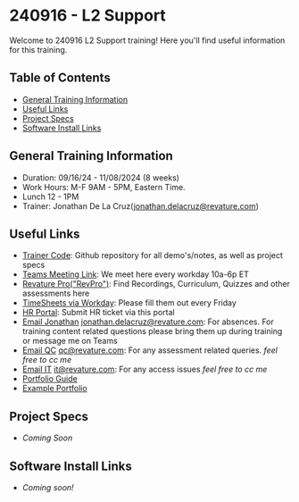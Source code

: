 # 240916 - L2 Support

Welcome to 240916 L2 Support training! Here you'll find useful information for this training.

## Table of Contents

  - [General Training Information](#general-training-information)
  - [Useful Links](#useful-links)
  - [Project Specs](#project-specs)
  - [Software Install Links](#software-install-links)

## <a name="general"></a>General Training Information

- Duration: 09/16/24 - 11/08/2024 (8 weeks)
- Work Hours: M-F 9AM - 5PM, Eastern Time. 
- Lunch 12 - 1PM
- Trainer: Jonathan De La Cruz(<jonathan.delacruz@revature.com>)

## <a name="links"></a>Useful Links

- <a href="https://github.com/240916-L2-Support-Citi/trainer-code" target="_blank" rel="noopener noreferrer">Trainer Code</a>: Github repository for all demo's/notes, as well as project specs
- <a href="https://teams.microsoft.com/l/meetup-join/19%3ameeting_N2NkYjhjNzItMmJkYS00YmE2LTg4NWYtNjNmYTk5YmJiNzc4%40thread.v2/0?context=%7b%22Tid%22%3a%226b63e28a-a8f9-47b5-aa40-97e231215164%22%2c%22Oid%22%3a%2250a437f4-aa63-4dfa-84c6-6bfac0ea3e1e%22%7d" target="_blank" rel="noopener noreferrer">Teams Meeting Link</a>: We meet here every workday 10a-6p ET
- <a href="https://app.revature.com" target="_blank" rel="noopener noreferrer">Revature Pro("RevPro")</a>: Find Recordings, Curriculum, Quizzes and other assessments here
- <a href="https://www.myworkday.com/wday/authgwy/revature/login.htmld" target="_blank" rel="noopener noreferrer">TimeSheets via Workday</a>: Please fill them out every Friday
- <a href="https://help.revature.com/s/" target="_blank" rel="noopener noreferrer">HR Portal</a>: Submit HR ticket via this portal
- <a href="mailto:jonathan.delacruz@revature.com" target="_blank" rel="noopener noreferrer">Email Jonathan</a> <jonathan.delacruz@revature.com>: For absences. For training content related questions please bring them up during training or message me on Teams
- <a href="mailto:qc@revature.com" target="_blank" rel="noopener noreferrer">Email QC</a> <qc@revature.com>: For any assessment related queries. *feel free to cc me*
- <a href="mailto:it@revature.com" target="_blank" rel="noopener noreferrer">Email IT</a> <it@revature.com>: For any access issues *feel free to cc me*
- <a href="https://revaturelabs.github.io/Portfolio-Reference-Documents/" target="_blank" rel="noopener noreferrer">Portfolio Guide</a>
- <a href="https://app.revature.com/profile/M4rkf0ns/3e943b67174c08635f634d10163c3bfa" target="_blank" rel="noopener noreferrer">Example Portfolio</a>

## <a name="projects"></a>Project Specs

- *Coming Soon*

## <a name="installs"></a>Software Install Links

- *Coming soon!*
